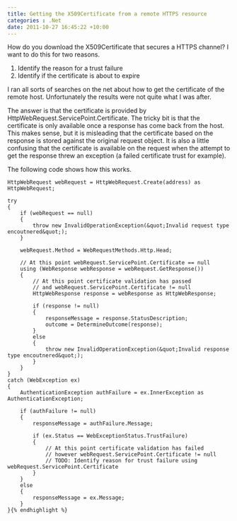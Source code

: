 ```yaml
---
title: Getting the X509Certificate from a remote HTTPS resource
categories : .Net
date: 2011-10-27 16:45:22 +10:00
---
```


How do you download the X509Certificate that secures a HTTPS channel? I want to do this for two reasons.

1. Identify the reason for a trust failure
1. Identify if the certificate is about to expire

I ran all sorts of searches on the net about how to get the certificate of the remote host. Unfortunately the results were not quite what I was after.

The answer is that the certificate is provided by HttpWebRequest.ServicePoint.Certificate. The tricky bit is that the certificate is only available once a response has come back from the host. This makes sense, but it is misleading that the certificate based on the response is stored against the original request object. It is also a little confusing that the certificate is available on the request when the attempt to get the response threw an exception (a failed certificate trust for example).

The following code shows how this works.

    HttpWebRequest webRequest = HttpWebRequest.Create(address) as HttpWebRequest;
    
    try
    {
        if (webRequest == null)
        {
            throw new InvalidOperationException(&quot;Invalid request type encoutnered&quot;);
        }
    
        webRequest.Method = WebRequestMethods.Http.Head;
    
        // At this point webRequest.ServicePoint.Certificate == null
        using (WebResponse webResponse = webRequest.GetResponse())
        {
            // At this point certificate validation has passed
            // and webRequest.ServicePoint.Certificate != null
            HttpWebResponse response = webResponse as HttpWebResponse;
    
            if (response != null)
            {
                responseMessage = response.StatusDescription;
                outcome = DetermineOutcome(response);
            }
            else
            {
                throw new InvalidOperationException(&quot;Invalid response type encoutnered&quot;);
            }
        }
    }
    catch (WebException ex)
    {
        AuthenticationException authFailure = ex.InnerException as AuthenticationException;
    
        if (authFailure != null)
        {
            responseMessage = authFailure.Message;
    
            if (ex.Status == WebExceptionStatus.TrustFailure)
            {
                // At this point certificate validation has failed
                // however webRequest.ServicePoint.Certificate != null
                // TODO: Identify reason for trust failure using webRequest.ServicePoint.Certificate
            }
        } 
        else
        {
            responseMessage = ex.Message;
        }
    }{% endhighlight %}
